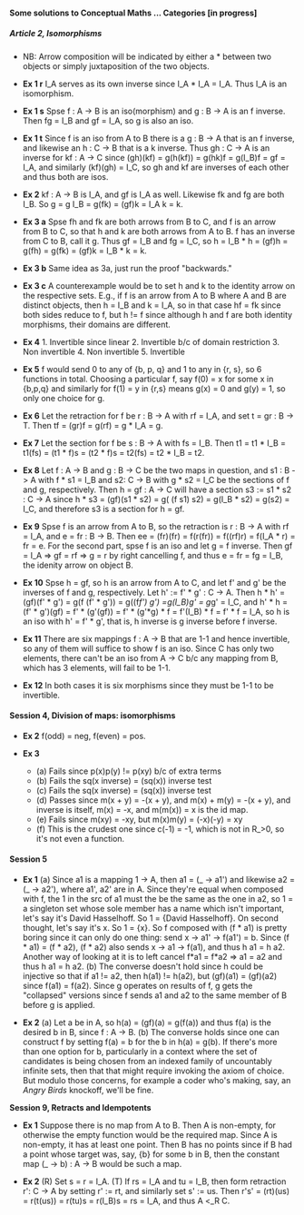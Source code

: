
#### Some solutions to Conceptual Maths ... Categories [in progress]

##### Article 2, Isomorphisms
- NB: Arrow composition will be indicated by either a * between two objects or simply juxtaposition of the two objects.

- __Ex 1 r__ I_A serves as its own inverse since I_A * I_A = I_A. Thus I_A is an isomorphism.
- __Ex 1 s__ Spse f : A -> B is an iso(morphism) and g : B -> A is an f inverse. Then fg = I_B and gf = I_A, so g is also an iso.
- __Ex 1 t__ Since f is an iso from A to B there is a g : B -> A that is an f inverse, and likewise an h : C -> B that is a k inverse. Thus  gh : C -> A is an inverse for kf : A -> C since (gh)(kf) = g(h(kf)) = g(hk)f = g(I_B)f = gf = I_A, and similarly (kf)(gh) = I_C, so gh and kf are inverses of each other and thus both are isos.

- __Ex 2__ kf : A -> B is I_A, and gf is I_A as well. Likewise fk and fg are both I_B. So g = g I_B = g(fk) = (gf)k = I_A k = k.

- __Ex 3 a__ Spse fh and fk are both arrows from B to C, and f is an arrow from B to C, so that h and k are both arrows from A to B. f has an inverse from C to B, call it g. Thus gf = I_B and fg = I_C, so h = I_B * h = (gf)h = g(fh) = g(fk) = (gf)k = I_B * k = k.
- __Ex 3 b__ Same idea as 3a, just run the proof "backwards."

- __Ex 3 c__ A counterexample would be to set h and k to the identity arrow on the respective sets. E.g., if f is an arrow from A to B where A and B are distinct objects, then h = I_B and k = I_A, so in that case hf = fk since both sides reduce to f, but h != f since although h and f are both identity morphisms, their domains are different.

- __Ex 4__ 1. Invertible since linear 2. Invertible b/c of domain restriction 3. Non invertible 4. Non invertible 5. Invertible

- __Ex 5__ f would send 0 to any of {b, p, q} and 1 to any in {r, s}, so 6 functions in total. Choosing a particular f, say f(0) = x for some x in {b,p,q} and similarly for f(1) = y in {r,s} means g(x) = 0 and g(y) = 1, so only one choice for g.

- __Ex 6__ Let the retraction for f be r : B -> A with rf = I_A, and set t = gr : B -> T. Then tf = (gr)f = g(rf) = g * I_A = g.

- __Ex 7__ Let the section for f be s : B -> A with fs = I_B. Then t1 = t1 * I_B = t1(fs) = (t1 * f)s = (t2 * f)s = t2(fs) = t2 * I_B = t2. 

- __Ex 8__ Let f : A -> B and g : B -> C be the two maps in question, and s1 : B -> A with f * s1 = I_B and s2: C -> B with g * s2 = I_C be the sections of f and g, respectively. Then h = gf : A -> C will have a section s3 := s1 * s2 : C -> A since h * s3 = (gf)(s1 * s2) = g( (f s1) s2) = g(I_B * s2) = g(s2) = I_C, and therefore s3 is a section for h = gf.

- __Ex 9__ Spse f is an arrow from A to B, so the retraction is r : B -> A with rf = I_A, and e = fr : B -> B. Then ee = (fr)(fr) = f(r(fr)) = f((rf)r) = f(I_A * r) = fr = e. For the second part, spse f is an iso and let g = f inverse. Then gf = I_A => gf = rf => g = r by right cancelling f, and thus e = fr = fg = I_B, the idenity arrow on object B.

- __Ex 10__ Spse h = gf, so h is an arrow from A to C, and let f' and g' be the inverses of f and g, respectively. Let h' := f' * g' : C -> A. Then h * h' = (gf)(f' * g') = g(f (f' * g')) = g((f*f') g') =g(I_B)g' = g*g' = I_C, and h' * h = (f' * g')(gf) = f' * (g'(gf)) = f' * (g'*g) * f = f'(I_B) * f = f' * f = I_A, so h is an iso with h' = f' * g', that is, h inverse is g inverse before f inverse.

- __Ex 11__ There are six mappings f : A -> B that are 1-1 and hence invertible, so any of them will suffice to show f is an iso. Since C has only two elements, there can't be an iso from A -> C b/c any mapping from B, which has 3 elements, will fail to be 1-1.

- __Ex 12__ In both cases it is six morphisms since they must be 1-1 to be invertible.

#### Session 4, Division of maps: isomorphisms

- __Ex 2__ f(odd) = neg, f(even) = pos.

- __Ex 3__
	- (a) Fails since p(x)p(y) != p(xy) b/c of extra terms
	- (b) Fails the sq(x inverse) = (sq(x)) inverse test
	- (c) Fails the sq(x inverse) = (sq(x)) inverse test
	- (d) Passes since m(x + y) = -(x + y), and m(x) + m(y) = -(x + y), and inverse is itself, m(x) = -x, and m(m(x)) = x is the id map.
	- (e) Fails since m(xy) = -xy, but m(x)m(y) = (-x)(-y) = xy
	- (f) This is the crudest one since c(-1) = -1, which is not in R_>0, so it's not even a function.
	
	
#### Session 5

- __Ex 1__ (a) Since a1 is a mapping 1 -> A, then a1 = (\_ -> a1') and likewise a2 = (\_ -> a2'), where a1', a2' are in A. Since they're equal when composed with f, the 1 in the src of a1 must the be the same as the one in a2, so 1 = a singleton set whose sole member has a name which isn't important, let's say it's David Hasselhoff. So 1 = {David Hasselhoff}. On second thought, let's say it's x. So 1 = {x}. So f composed with (f * a1) is pretty boring since it can only do one thing: send x -> a1' -> f(a1') = b. Since (f * a1) = (f * a2), (f * a2) also sends x -> a1 -> f(a1), and thus h a1 = h a2. Another way of looking at it is to left cancel f\*a1 = f\*a2 => a1 = a2 and thus h a1 = h a2.
(b) The converse doesn't hold since h could be injective so that if a1 != a2, then h(a1) != h(a2), but (gf)(a1) = (gf)(a2) since f(a1) = f(a2). Since g operates on results of f, g gets the "collapsed" versions since f sends a1 and a2 to the same member of B before g is applied.

- __Ex 2__ (a) Let a be in A, so h(a) = (gf)(a) = g(f(a)) and thus f(a) is the desired b in B, since f : A -> B.
(b) The converse holds since one can construct f by setting f(a) = b for the b in h(a) = g(b). If there's more than one option for b, particularly in a context where the set of candidates is being chosen from an indexed family of uncountably infinite sets, then that that might require invoking the axiom of choice. But modulo those concerns, for example a coder who's making, say, an _Angry Birds_ knockoff, we'll be fine. 

__Session 9, Retracts and Idempotents__

- __Ex 1__ Suppose there is no map from A to B. Then A is non-empty, for otherwise the empty function would be the required map. Since A is non-empty, it has at least one point. Then B has no points since if B had a point whose target was, say, {b} for some b in B, then the constant map (\_ -> b) : A -> B would be such a map.

- __Ex 2__ (R) Set s = r = I_A. \(T\) If rs = I\_A and tu = I\_B, then form retraction r': C -> A by setting r' := rt, and similarly set s' := us. Then r's' = (rt)(us) = r(t(us)) = r(tu)s = r(I\_B)s = rs = I\_A, and thus A <_R C.



